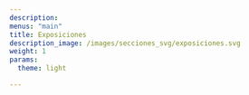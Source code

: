 ```yaml
---
description: 
menus: "main"
title: Exposiciones
description_image: /images/secciones_svg/exposiciones.svg
weight: 1
params:
  theme: light

---
```


